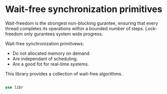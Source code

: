 # Wait-free synchronization primitives


Wait-freedom is the strongest non-blocking gurantee, ensuring that every thread completes its operations within a bounded number of steps. Lock-freedom only gurantees system wide progress.

Wait-free synchronization primitvews:
* Do not allocated memory on demand
* Are independant of scheduling.
* Are a good fot for real-time systems.

This library provides a collection of wait-free algorithms.

```Rust

use libr

```